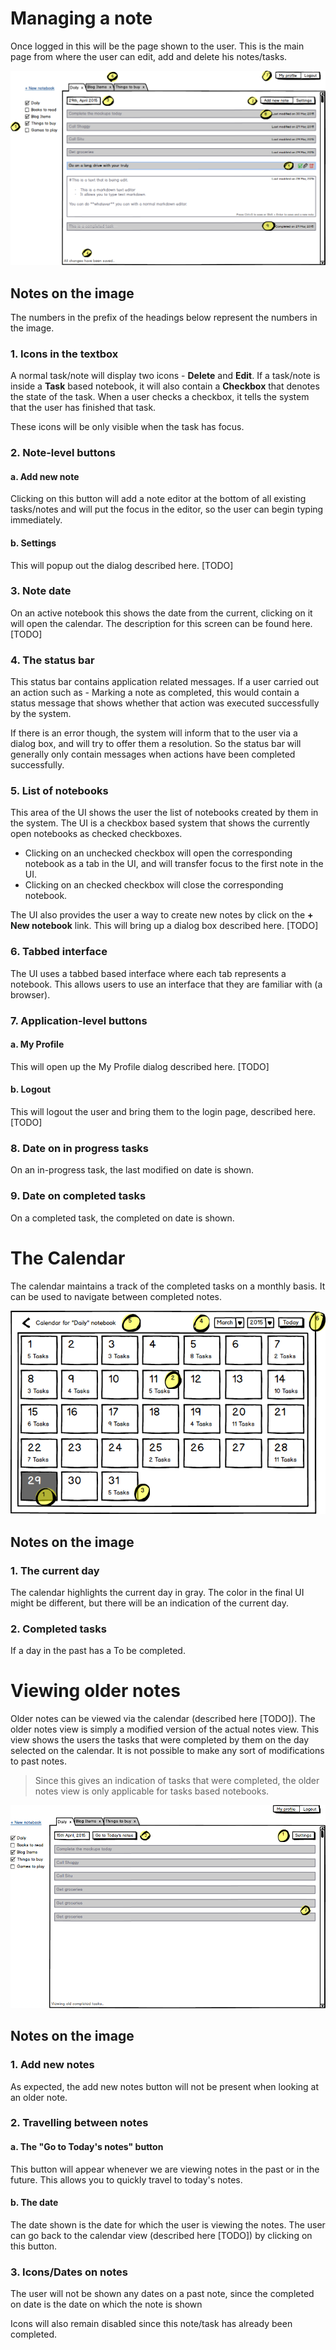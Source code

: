 # Managing a note

Once logged in this will be the page shown to the user. This is the main page from where the user can edit, add and delete his notes/tasks.

![Editing a notebook](https://raw.githubusercontent.com/Abijeet/markdown-notes-doc/master/img/editing-notebook.png)

## Notes on the image

The numbers in the prefix of the headings below represent the numbers in the image.

### 1. Icons in the textbox

A normal task/note will display two icons - **Delete** and **Edit**. If a task/note is inside a **Task** based notebook, it will also contain a **Checkbox** that denotes the state of the task. When a user checks a checkbox, it tells the system that the user has finished that task.

These icons will be only visible when the task has focus.

### 2. Note-level buttons

#### a. Add new note

Clicking on this button will add a note editor at the bottom of all existing tasks/notes and will put the focus in the editor, so the user can begin typing immediately.

#### b. Settings 

This will popup out the dialog described here. [TODO]

### 3. Note date

On an active notebook this shows the date from the current, clicking on it will open the calendar. The description for this screen can be found here. [TODO]

### 4. The status bar

This status bar contains application related messages. If a user carried out an action such as - Marking a note as completed, this would contain a status message that shows whether that action was executed successfully by the system.

If there is an error though, the system will inform that to the user via a dialog box, and will try to offer them a resolution. So the status bar will generally only contain messages when actions have been completed successfully.

### 5. List of notebooks

This area of the UI shows the user the list of notebooks created by them in the system. The UI is a checkbox based system that shows the currently open notebooks as checked checkboxes.

- Clicking on an unchecked checkbox will open the corresponding notebook as a tab in the UI, and will transfer focus to the first note in the UI.
- Clicking on an checked checkbox will close the corresponding notebook.

The UI also provides the user a way to create new notes by click on the **+ New notebook** link. This will bring up a dialog box described here. [TODO]

### 6. Tabbed interface

The UI uses a tabbed based interface where each tab represents a notebook. This allows users to use an interface that they are familiar with (a browser). 

### 7. Application-level buttons

#### a. My Profile

This will open up the My Profile dialog described here. [TODO]

#### b. Logout

This will logout the user and bring them to the login page, described here. [TODO]

### 8. Date on in progress tasks

On an in-progress task, the last modified on date is shown.

### 9. Date on completed tasks

On a completed task, the completed on date is shown.

# The Calendar

The calendar maintains a track of the completed tasks on a monthly basis. It can be used to navigate between completed notes.

![The Calendar](https://raw.githubusercontent.com/Abijeet/markdown-notes-doc/master/img/notes-calendar.png)

## Notes on the image

### 1. The current day

The calendar highlights the current day in gray. The color in the final UI might be different, but there will be an indication of the current day.

### 2. Completed tasks

If a day in the past has a To be completed.

# Viewing older notes

Older notes can be viewed via the calendar (described here [TODO]). The older notes view is simply a modified version of the actual notes view. This view shows the users the tasks that were completed by them on the day selected on the calendar. It is not possible to make any sort of modifications to past notes.

> Since this gives an indication of tasks that were completed, the older notes view is only applicable for tasks based notebooks.

![The older notes view](https://raw.githubusercontent.com/Abijeet/markdown-notes-doc/master/img/older-notes.png)

## Notes on the image

### 1. Add new notes

As expected, the add new notes button will not be present when looking at an older note.

### 2. Travelling between notes

#### a. The "Go to Today's notes" button

This button will appear whenever we are viewing notes in the past or in the future. This allows you to quickly travel to today's notes.

#### b. The date

The date shown is the date for which the user is viewing the notes. The user can go back to the calendar view (described here [TODO]) by clicking on this button.

### 3. Icons/Dates on notes

The user will not be shown any dates on a past note, since the completed on date is the date on which the note is shown

Icons will also remain disabled since this note/task has already been completed.
